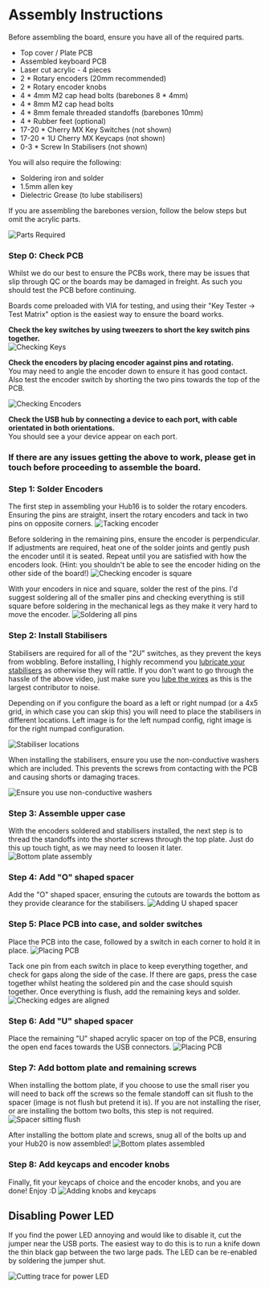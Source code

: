 # Assembly Instructions

Before assembling the board, ensure you have all of the required parts.

* Top cover / Plate PCB
* Assembled keyboard PCB
* Laser cut acrylic - 4 pieces
* 2 * Rotary encoders (20mm recommended)
* 2 * Rotary encoder knobs
* 4 * 4mm M2 cap head bolts (barebones 8 * 4mm)
* 4 * 8mm M2 cap head bolts
* 4 * 8mm female threaded standoffs (barebones 10mm)
* 4 * Rubber feet (optional)
* 17-20 * Cherry MX Key Switches (not shown)
* 17-20 * 1U Cherry MX Keycaps (not shown)
* 0-3 * Screw In Stabilisers (not shown)

You will also require the following:

* Soldering iron and solder
* 1.5mm allen key
* Dielectric Grease (to lube stabilisers)

If you are assembling the barebones version, follow the below steps but omit the acrylic parts.

![Parts Required](imgs/assembly-instructions/required-parts.JPG)

### Step 0: Check PCB

Whilst we do our best to ensure the PCBs work, there may be issues that slip through QC or the boards may be damaged in freight. As such you should test the PCB before continuing.

Boards come preloaded with VIA for testing, and using their "Key Tester -> Test Matrix" option is the easiest way to ensure the board works.

**Check the key switches by using tweezers to short the key switch pins together.**  
![Checking Keys](imgs/assembly-instructions/check-switches.JPG)

**Check the encoders by placing encoder against pins and rotating.**  
You may need to angle the encoder down to ensure it has good contact. Also test the encoder switch by shorting the two pins towards the top of the PCB.

![Checking Encoders](imgs/assembly-instructions/check-encoders.JPG)

**Check the USB hub by connecting a device to each port, with cable orientated in both orientations.**  
You should see a your device appear on each port.

### **If there are any issues getting the above to work, please get in touch before proceeding to assemble the board.**

### Step 1: Solder Encoders

The first step in assembling your Hub16 is to solder the rotary encoders. Ensuring the pins are straight, insert the rotary encoders and tack in two pins on opposite corners.
![Tacking encoder](imgs/assembly-instructions/step-1-1.JPG)

Before soldering in the remaining pins, ensure the encoder is perpendicular. If adjustments are required, heat one of the solder joints and gently push the encoder until it is seated. Repeat until you are satisfied with how the encoders look. (Hint: you shouldn't be able to see the encoder hiding on the other side of the board!)
![Checking encoder is square](imgs/assembly-instructions/step-1-2.JPG)

With your encoders in nice and square, solder the rest of the pins. I'd suggest soldering all of the smaller pins and checking everything is still square before soldering in the mechanical legs as they make it very hard to move the encoder.
![Soldering all pins](imgs/assembly-instructions/step-1-3.JPG)

### Step 2: Install Stabilisers

Stabilisers are required for all of the "2U" switches, as they prevent the keys from wobbling. Before installing, I highly recommend you [lubricate your stabilisers](https://youtu.be/cD5Zj-ZgMLA) as otherwise they will rattle. If you don't want to go through the hassle of the above video, just make sure you [lube the wires](https://youtu.be/cD5Zj-ZgMLA?t=185) as this is the largest contributor to noise.

Depending on if you configure the board as a left or right numpad (or a 4x5 grid, in which case you can skip this) you will need to place the stabilisers in different locations. Left image is for the left numpad config, right image is for the right numpad configuration.

![Stabiliser locations](imgs/assembly-instructions/step-2-1.JPG)

When installing the stabilisers, ensure you use the non-conductive washers which are included. This prevents the screws from contacting with the PCB and causing shorts or damaging traces.

![Ensure you use non-conductive washers](imgs/assembly-instructions/step-2-2.JPG)

### Step 3: Assemble upper case

With the encoders soldered and stabilisers installed, the next step is to thread the standoffs into the shorter screws through the top plate. Just do this up touch tight, as we may need to loosen it later.
![Bottom plate assembly](imgs/assembly-instructions/step-3.JPG)

### Step 4: Add "O" shaped spacer

Add the "O" shaped spacer, ensuring the cutouts are towards the bottom as they provide clearance for the stabilisers.
![Adding U shaped spacer](imgs/assembly-instructions/step-4.JPG)

### Step 5: Place PCB into case, and solder switches

Place the PCB into the case, followed by a switch in each corner to hold it in place.
![Placing PCB](imgs/assembly-instructions/step-5-1.JPG)

Tack one pin from each switch in place to keep everything together, and check for gaps along the side of the case. If there are gaps, press the case together whilst heating the soldered pin and the case should squish together. Once everything is flush, add the remaining keys and solder.
![Checking edges are aligned](imgs/assembly-instructions/step-5-2.JPG)

### Step 6: Add "U" shaped spacer

Place the remaining "U" shaped acrylic spacer on top of the PCB, ensuring the open end faces towards the USB connectors.
![Placing PCB](imgs/assembly-instructions/step-6.JPG)

### Step 7: Add bottom plate and remaining screws

When installing the bottom plate, if you choose to use the small riser you will need to back off the screws so the female standoff can sit flush to the spacer (image is not flush but pretend it is). If you are not installing the riser, or are installing the bottom two bolts, this step is not required.
![Spacer sitting flush](imgs/assembly-instructions/step-7-1.JPG)

After installing the bottom plate and screws, snug all of the bolts up and your Hub20 is now assembled!
![Bottom plates assembled](imgs/assembly-instructions/step-7-2.JPG)

### Step 8: Add keycaps and encoder knobs

Finally, fit your keycaps of choice and the encoder knobs, and you are done! Enjoy :D
![Adding knobs and keycaps](imgs/assembly-instructions/step-8.JPG)

## Disabling Power LED

If you find the power LED annoying and would like to disable it, cut the jumper near the USB ports. The easiest way to do this is to run a knife down the thin black gap between the two large pads. The LED can be re-enabled by soldering the jumper shut.

![Cutting trace for power LED](imgs/assembly-instructions/led-cut.JPG)
